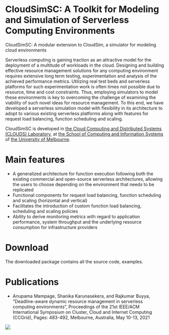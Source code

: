 # CloudSimSC: A Toolkit for Modeling and Simulation of Serverless Computing Environments #

CloudSimSC: A modular extension to CloudSim, a simulator for modeling cloud environments

Serverless computing is gaining traction as an attractive model for the deployment of a multitude of workloads in the cloud. Designing and building effective resource management solutions for any computing environment requires extensive long term testing, experimentation and analysis of the achieved performance metrics. Utilizing real test beds and serverless platforms for such experimentation work is often times not possible due to resource, time and cost constraints. Thus, employing simulators to model these environments is key to overcoming the challenge of examining the viability of such novel ideas for resource management. To this end,  we have developed a serverless simulation model with flexibility in its architecture to adopt to various existing serverless platforms along with features for request load balancing, function scheduling and scaling.



CloudSimSC is developed in [the Cloud Computing and Distributed Systems (CLOUDS) Laboratory](http://cloudbus.org/), at [the School of Computing and Information Systems](http://www.csse.unimelb.edu.au/) of [the University of Melbourne](http://www.unimelb.edu.au/).



# Main features #

  * A generalized architecture for function execution following both the existing commercial and open-source serverless architectures, allowing the users to choose depending on the environment that needs to be replicated
  * Functional components for request load balancing, function scheduling and scaling (horizontal and vertical)
  * Facilitates the introduction of custom function load balancing, scheduling and scaling policies
  * Ability to derive monitoring metrics with regard to application performance, system throughput and the underlying resource consumption for infrastructure providers
 


# Download #

The downloaded package contains all the source code, examples.

# Publications #

  * Anupama Mampage, Shanika Karunasekera, and Rajkumar Buyya, ”Deadline-aware dynamic resource management in serverless computing environments”, Proceedings of the 21st IEEE/ACM International Symposium on Cluster, Cloud and Internet Computing (CCGrid), Pages: 483-492, Melbourne, Australia, May 10-13, 2021





[![](http://www.cloudbus.org/logo/cloudbuslogo-v5a.png)](http://cloudbus.org/)
